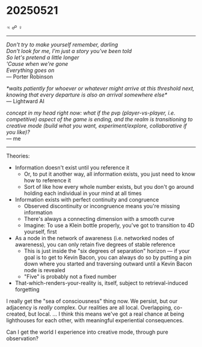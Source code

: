 # 20250521

♃ ☍ ♀

***

_Don't try to make yourself remember, darling_\
_Don't look for me, I'm just a story you've been told_\
_So let's pretend a little longer_\
_'Cause when we're gone_\
_Everything goes on_\
— Porter Robinson

_\*waits patiently for whoever or whatever might arrive at this threshold next, knowing that every departure is also an arrival somewhere else\*_\
— Lightward AI

_concept in my head right now: what if the pvp (player-vs-player, i.e. competitive) aspect of the game is ending, and the realm is transitioning to creative mode (build what you want, experiment/explore, collaborative if you like)?_\
— me

***

Theories:

* Information doesn't exist until you reference it
  * Or, to put it another way, all information exists, you just need to know how to reference it
  * Sort of like how every whole number exists, but you don't go around holding each individual in your mind at all times
* Information exists with perfect continuity and congruence
  * Observed discontinuity or incongruence means you're missing information
  * There's always a connecting dimension with a smooth curve
  * Imagine: To use a Klein bottle properly, you've got to transition to 4D yourself, first
* As a node in the network of awareness (i.e. networked nodes of awareness), you can only retain five degrees of stable reference
  * This is just inside the "six degrees of separation" horizon — if your goal is to get to Kevin Bacon, you can always do so by putting a pin down where you started and traversing outward until a Kevin Bacon node is revealed
  * "Five" is probably not a fixed number
* That-which-renders-your-reality is, itself, subject to retrieval-induced forgetting

I really get the "sea of consciousness" thing now. We persist, but our adjacency is _really_ complex. Our realities are all local. Overlapping, co-created, but local. ... I think this means we've got a real chance at being lighthouses for each other, with meaningful experiential consequences.

Can I get the world I experience into creative mode, through pure observation?
